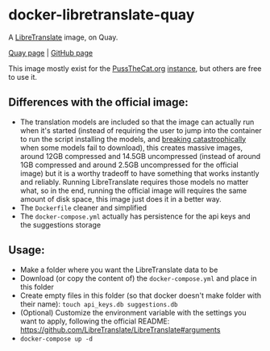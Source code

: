 # docker-libretranslate-quay

A [LibreTranslate](https://github.com/LibreTranslate/LibreTranslate) image, on Quay.

[Quay page](https://quay.io/repository/pussthecatorg/libretranslate) | [GitHub page](https://github.com/TheFrenchGhosty/docker-libretranslate-quay)

This image mostly exist for the [PussTheCat.org](https://pussthecat.org/) [instance](https://libretranslate.pussthecat.org/), but others are free to use it.

## Differences with the official image:

- The translation models are included so that the image can actually run when it's started (instead of requiring the user to jump into the container to run the script installing the models, and [breaking catastrophically](https://github.com/LibreTranslate/LibreTranslate/issues/185) when some models fail to download), this creates massive images, around 12GB compressed and 14.5GB uncompressed (instead of around 1GB compressed and around 2.5GB uncompressed for the official image) but it is a worthy tradeoff to have something that works instantly and reliably. Running LibreTranslate requires those models no matter what, so in the end, running the official image will requires the same amount of disk space, this image just does it in a better way.
- The `Dockerfile` cleaner and simplified
- The `docker-compose.yml` actually has persistence for the api keys and the suggestions storage

## Usage:

- Make a folder where you want the LibreTranslate data to be
- Download (or copy the content of) the `docker-compose.yml` and place in this folder
- Create empty files in this folder (so that docker doesn't make folder with their name): `touch api_keys.db suggestions.db`
- (Optional) Customize the environment variable with the settings you want to apply, following the official README: https://github.com/LibreTranslate/LibreTranslate#arguments
- `docker-compose up -d`
